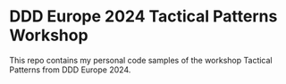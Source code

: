 # DDD Europe 2024 Tactical Patterns Workshop

This repo contains my personal code samples of the workshop Tactical Patterns from DDD Europe 2024.